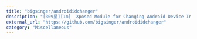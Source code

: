 ```yaml
---
title: "bigsinger/androididchanger"
description: "[309星][1m]  Xposed Module for Changing Android Device Info"
external_url: "https://github.com/bigsinger/androididchanger"
category: "Miscellaneous"
---
```

